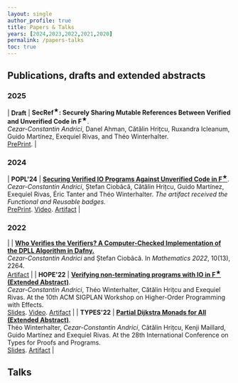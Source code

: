 ```yaml
---
layout: single
author_profile: true
title: Papers & Talks
years: [2024,2023,2022,2021,2020]
permalink: /papers-talks
toc: true 
---
```


<h2 id="#papers">Publications, drafts and extended abstracts</h2>
<h3  id="2025" class="pubyear">2025</h3>

| **Draft** | **SecRef<sup>★</sup>: Securely Sharing Mutable References Between Verified and Unverified Code in F<sup>★</sup>**.<br/> *Cezar-Constantin Andrici*, Danel Ahman, Cătălin Hrițcu, Ruxandra Icleanum, Guido Martínez, Exequiel Rivas, and Théo Winterhalter.<br/>[PrePrint](https://arxiv.org/abs/2503.00404). |

<h3  id="2024" class="pubyear">2024</h3>

| **POPL'24** | [**Securing Verified IO Programs Against Unverified Code in F<sup>★</sup>**](https://doi.org/10.1145/3632916).<br/> *Cezar-Constantin Andrici*, Ștefan Ciobâcă, Cătălin Hrițcu, Guido Martínez, Exequiel Rivas,&nbsp;Éric Tanter and Théo Winterhalter. *The artifact received the Functional and Reusable badges.*<br/>[PrePrint](https://arxiv.org/abs/2303.01350). [Video](https://www.youtube.com/watch?v=7jCChuyZHR4). [Artifact](https://zenodo.org/doi/10.5281/zenodo.10125015) |

<h3  id="2022" class="pubyear">2022</h3>

|  | [**Who Verifies the Verifiers? A Computer-Checked Implementation of the DPLL Algorithm in Dafny.**](https://doi.org/10.3390/math10132264)<br/> *Cezar-Constantin Andrici* and Ștefan Ciobâcă. In *Mathematics 2022*, 10(13), 2264. <br/> [Artifact](https://github.com/andricicezar/truesat) |
| **HOPE'22** | [**Verifying non-terminating programs with IO in F<sup>★</sup> (Extended Abstract)**](https://theowinterhalter.github.io/res/iodiv-hope.pdf).<br/> *Cezar-Constantin Andrici*, Théo Winterhalter, Cătălin Hrițcu and Exequiel Rivas. At the 10th ACM SIGPLAN Workshop on Higher-Order Programming with Effects. <br/> [Slides](https://cezarandrici.com/wp-content/uploads/2022/09/HOPE22_Andrici_Slides.pdf). [Video](https://www.youtube.com/watch?v=i6gfZteKAAw). [Artifact](https://github.com/andricicezar/fstar-io/tree/hope-submission) |
| **TYPES'22** | [**Partial Dijkstra Monads for All (Extended Abstract)**](https://types22.inria.fr/files/2022/06/TYPES_2022_paper_18.pdf). <br/> Théo Winterhalter, *Cezar-Constantin Andrici*, Cătălin Hrițcu, Kenji Maillard, Guido Martínez and Exequiel Rivas. At the 28th International Conference on Types for Proofs and Programs. <br/> [Slides](https://types22.inria.fr/files/2022/06/TYPES_2022_slides_18.pdf). [Artifact](https://github.com/TheoWinterhalter/pdm4all/releases/tag/types2022) |

<h2 id="#talks">Talks</h2>
